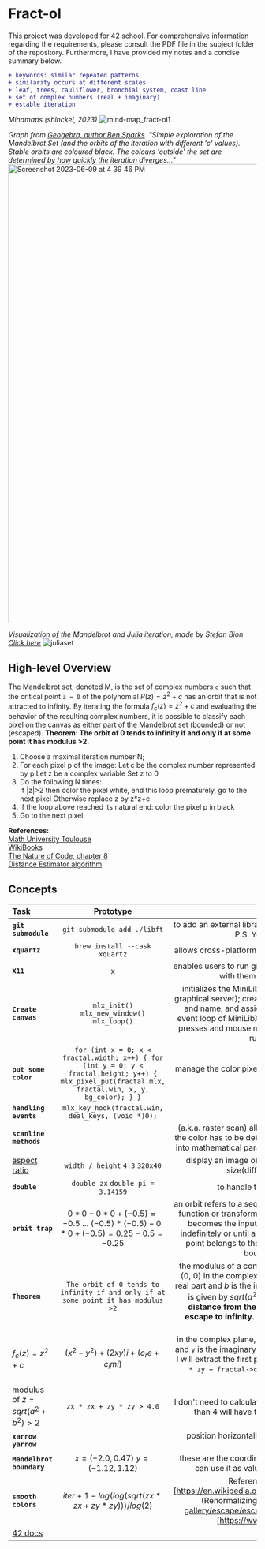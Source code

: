 # Fract-ol
This project was developed for 42 school. For comprehensive information regarding the requirements, please consult the PDF file in the subject folder of the repository. Furthermore, I have provided my notes and a concise summary below.
``` diff
+ keywords: similar repeated patterns
+ similarity occurs at different scales
+ leaf, trees, cauliflower, bronchial system, coast line
+ set of complex numbers (real + imaginary)
+ estable iteration
```
_Mindmaps (shinckel, 2023)_
![mind-map_fract-ol1](https://github.com/shinckel/fract-ol/assets/115558344/2ab02efd-7e0a-4ee9-90f2-67190a281f34)

_Graph from [Geogebra, author Ben Sparks](https://www.geogebra.org/m/BUVhcRSv#material/Npd3kBKn).
"Simple exploration of the Mandelbrot Set (and the orbits of the iteration with different 'c' values). Stable orbits are coloured black. The colours 'outside' the set are determined by how quickly the iteration diverges..."_
<img width="931" alt="Screenshot 2023-06-09 at 4 39 46 PM" src="https://github.com/shinckel/fract-ol/assets/115558344/17ff352b-6b10-4576-98d4-47d550d81e3c">

_Visualization of the Mandelbrot and Julia iteration, made by Stefan Bion [Click here](https://www.stefanbion.de/fraktal-generator/mandeliteration.htm)_
![juliaset](https://github.com/shinckel/fract-ol/assets/115558344/ff6bb7db-8d32-45e8-a765-10b30c5ba116)

## High-level Overview

The Mandelbrot set, denoted M, is the set of complex numbers `c` such that the critical point `z = 0` of the polynomial $P(z) = z^2 + c$ has an orbit that is not attracted to infinity. By iterating the formula $f_{c}(z) = z^2 + c$ and evaluating the behavior of the resulting complex numbers, it is possible to classify each pixel on the canvas as either part of the Mandelbrot set (bounded) or not (escaped). **Theorem: The orbit of 0 tends to infinity if and only if at some point it has modulus >2.**

1. Choose a maximal iteration number N;
2. For each pixel p of the image:
		Let c be the complex number represented by p
		Let z be a complex variable
		Set z to 0
3. Do the following N times:    
		If |z|>2 then color the pixel white, end this loop prematurely, go to the next pixel
		Otherwise replace z by z*z+c
4. If the loop above reached its natural end: color the pixel p in black
5. Go to the next pixel

**References:** <br /> 
[Math University Toulouse](https://www.math.univ-toulouse.fr/~cheritat/wiki-draw/index.php/Mandelbrot_set#Basic_algorithm) <br />
[WikiBooks](https://en.wikibooks.org/wiki/Fractals#Introduction) <br />
[The Nature of Code, chapter 8](https://natureofcode.com/book/chapter-8-fractals/) <br />
[Distance Estimator algorithm](http://mrob.com/pub/muency/distanceestimator.html)

## Concepts

| Task | Prototype | Description |
|:----|:-----:|:--------:|
| **`git submodule`** | `git submodule add ./libft` | to add an external library into yor project, it will generate a `.gitmodules` file. P.S. You must add targets to the Makefile! |
| **`xquartz`** | `brew install --cask xquartz` | allows cross-platform applications using X11 for the GUI to run on macOS |
| **`X11`** | x | enables users to run graphical applications on a remote server and interact with them using their local display and I/O devices |
| **`Create canvas`** | `mlx_init()` `mlx_new_window()` `mlx_loop()` | initializes the MiniLibX library and assigns the mlx(connection with the graphical server); creates a new window using the specified width, height, and name, and assigns the window pointer to `fractal.win`; enters the event loop of MiniLibX, which continuously listens for events such as key presses and mouse movements. This function call will keep the program running until the window is closed |
|**`put some color`**|  `for (int x = 0; x < fractal.width; x++) { for (int y = 0; y < fractal.height; y++) { mlx_pixel_put(fractal.mlx, fractal.win, x, y, bg_color); } }` | manage the color pixel per pixel: `graphical server` - `window pointer` - `x/y coordinates` - `color` |
| **`handling events`** | `mlx_key_hook(fractal.win, deal_keys, (void *)0);` |  |
| **`scanline methods`**| | (a.k.a. raster scan) all pixels in the image will be scanned. For each pixel, the color has to be determined. The coordinates of the pixel are converted into mathematical parameters. Then an algorithm is run on that parameter |
| [aspect ratio](https://www.youtube.com/watch?v=B3pjri-5sPc) | `width / height` `4:3` `320x40` | display an image of a specific size, inside a rectangle that is another size(difference between image and container) |
| **`double`** | `double zx` `double pi = 3.14159` | to handle the floating-point calculations accurately |
| **`orbit trap`** | $0 * 0 - 0 * 0 + (-0.5) = -0.5$ ... $(-0.5) * (-0.5) - 0 * 0 + (-0.5) = 0.25 - 0.5 = -0.25$ | an orbit refers to a sequence of values generated by repeatedly applying a function or transformation to an initial value. Each value in the sequence becomes the input for the next iteration, and the process continues indefinitely or until a specific condition is met. Behavior of the orbit: the point belongs to the fractal set or not? does it tend to infinity, remain bounded, or exhibit certain patterns? |
| **`Theorem`** | `The orbit of 0 tends to infinity if and only if at some point it has modulus >2` | the modulus of a complex number measures its distance from the origin (0, 0) in the complex plane. Mathematically, if $z = a + bi$, where $a$ is the real part and $b$ is the imaginary part, then the modulus(a.k.a. magnitude) $z$ is given by $sqrt(a^2 + b^2)$. **If there exists a value in the orbit whose distance from the origin exceeds 2, then the orbit will eventually escape to infinity.** modulus of $z$: $\sqrt{3^2 + 4^2} = \sqrt{9 + 16} = \sqrt{25} = 5$ |
| $f_{c}(z) = z^2 + c$ | $(x^2 - y^2) + (2xy)i + (c_re + c_imi)$ | in the complex plane, `x` is the real axis, therefore the real component of `z`, and `y` is the imaginary axis, the imaginary component of `z`. To calculate `zx`, I will extract the first part of the formula: `fractal->zx_new = zx * zx - zy * zy + fractal->cx;`, and for `zy`: `fractal->zy_new = 2 * zx * zy + fractal->cy;` |
| modulus of $z = sqrt(a^2 + b^2) > 2$ | `zx * zx + zy * zy > 4.0` | I don't need to calculate the square root of $(a^2 + b^2)$ as any number bigger than $4$ will have the square root bigger than $2$, as $\sqrt{4} = 2$ |
| **`xarrow`** **`yarrow`** | | position horizontally `xarrow` and vertically `yarrow` relative to the pixel coordinates `x` `y` |
| **`Mandelbrot boundary`** | $x = (-2.0, 0.47)$ $y = (-1.12, 1.12)$| these are the coordinates of the outer boundary of the mandelbrot set. I can use it as values to establish its size in relation to the screen |
| **`smooth colors`** | $iter + 1 - log(log(sqrt(zx * zx + zy * zy))) / log(2)$ | References: (Plotting algorithms - Wikipedia)[https://en.wikipedia.org/wiki/Plotting_algorithms_for_the_Mandelbrot_set], (Renormalizing the Mandelbrot Escape)[http://linas.org/art-gallery/escape/escape.html], (Mandelbrot Set Coloring Presentation)[https://www.youtube.com/watch?v=r5rDs_qINMg] |
| [42 docs](https://harm-smits.github.io/42docs/libs/minilibx/getting_started.html) | | |


